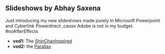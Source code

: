 ## Slideshows by Abhay Saxena
Just introducing my new slideshows made purely in Microsoft Powerpoint and Cyberlink Powerdirect ,cause Adobe is not in my budget.
#noAfterEffects

* **ved1:** The [ShinChanInspired](Produce_rendered.mp4)
* **ved2:** the [Parallax](Produce_0.mp4) 


